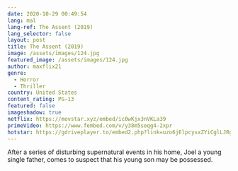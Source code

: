 ```yaml
---
date: 2020-10-29 00:49:54
lang: mal
lang-ref: The Assent (2019)
lang_selector: false
layout: post
title: The Assent (2019)
image: /assets/images/124.jpg
featured_image: /assets/images/124.jpg
author: maxflix21
genre:
  - Horror
  - Thriller
country: United States
content_rating: PG-13
featured: false
imageshadow: true
netflix: https://movstar.xyz/embed/ic0wKjx3nVKLa39
primeVideo: https://www.fembed.com/v/y38m5seqg4-2xpr
hotstar: https://gdriveplayer.to/embed2.php?link=uzo6jElpcysxZYiCglLJRgIkg1Bl9V4sNI2aPKXqqXCvUwF8v%252FDpnJn%252FAEfxofUJVDj67lUlBu%252F6cjIeLK9VrVD0OSXtZPrf4pVbZLp5FRtOTgtbsRgCdWorK02b5h6aX18R37vua0CZ0SG1EW6x82%252FC2UmkOgwJg181Thupyo41AG3ujc%252B8GhelcJlS74KHc%253D
---
```

After a series of disturbing supernatural events in his home, Joel a young single father, comes to suspect that his young son may be possessed.